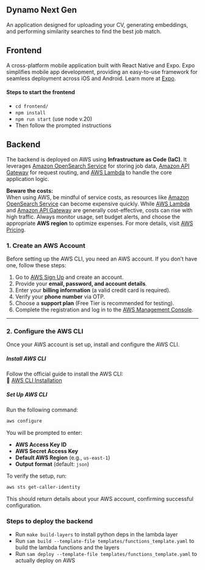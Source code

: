 ## Dynamo Next Gen
An application designed for uploading your CV, generating embeddings, and performing similarity searches to find the best job match.

## Frontend
A cross-platform mobile application built with React Native and Expo. Expo simplifies mobile app development, providing an easy-to-use framework for seamless deployment across iOS and Android. Learn more at [Expo](https://expo.dev/).

#### Steps to start the frontend
- `cd frontend/`
- `npm install`
- `npm run start` (use node v.20)
- Then follow the prompted instructions

## Backend
The backend is deployed on AWS using **Infrastructure as Code (IaC)**. It leverages [Amazon OpenSearch Service](https://aws.amazon.com/opensearch-service/) for storing job data, [Amazon API Gateway](https://aws.amazon.com/api-gateway/) for request routing, and [AWS Lambda](https://aws.amazon.com/lambda/) to handle the core application logic.

**Beware the costs:**  
When using AWS, be mindful of service costs, as resources like [Amazon OpenSearch Service](https://aws.amazon.com/opensearch-service/) can become expensive quickly. While [AWS Lambda](https://aws.amazon.com/lambda/) and [Amazon API Gateway](https://aws.amazon.com/api-gateway/) are generally cost-effective, costs can rise with high traffic. Always monitor usage, set budget alerts, and choose the appropriate **AWS region** to optimize expenses. For more details, visit [AWS Pricing](https://aws.amazon.com/pricing/).

### **1. Create an AWS Account**  
Before setting up the AWS CLI, you need an AWS account. If you don’t have one, follow these steps:  

1. Go to [AWS Sign Up](https://aws.amazon.com/) and create an account.  
2. Provide your **email, password, and account details**.  
3. Enter your **billing information** (a valid credit card is required).  
4. Verify your **phone number** via OTP.  
5. Choose a **support plan** (Free Tier is recommended for testing).  
6. Complete the registration and log in to the [AWS Management Console](https://aws.amazon.com/console/).  

---

### **2. Configure the AWS CLI**  
Once your AWS account is set up, install and configure the AWS CLI.

##### **Install AWS CLI**  
Follow the official guide to install the AWS CLI:  
🔗 [AWS CLI Installation](https://docs.aws.amazon.com/cli/latest/userguide/install-cliv2.html)  

##### **Set Up AWS CLI**  
Run the following command:  
```sh
aws configure
```
You will be prompted to enter:  
- **AWS Access Key ID**  
- **AWS Secret Access Key**  
- **Default AWS Region** (e.g., `us-east-1`)  
- **Output format** (default: `json`)  

To verify the setup, run:  
```sh
aws sts get-caller-identity
```
This should return details about your AWS account, confirming successful configuration.

### Steps to deploy the backend
- Run `make build-layers` to install python deps in the lambda layer
- Run `sam build --template-file templates/functions_template.yaml` to build the lambda functions and the layers
- Run `sam deploy --template-file templates/functions_template.yaml` to actually deploy on AWS